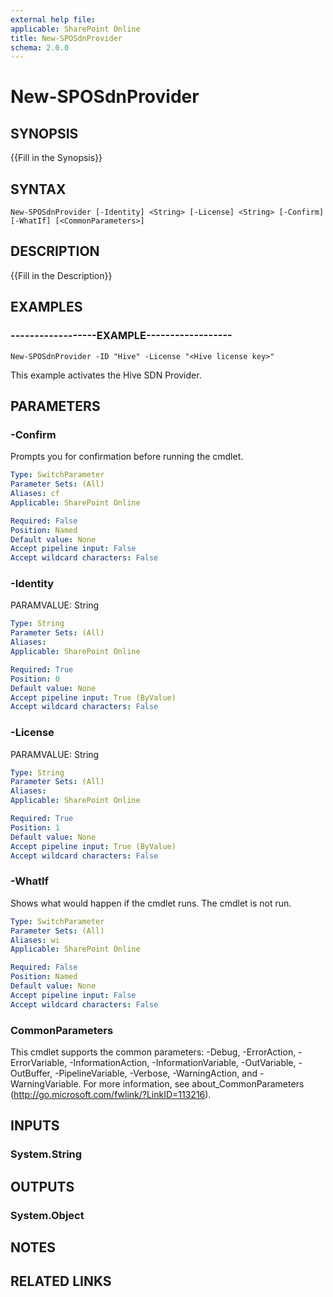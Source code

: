 ```yaml
---
external help file: 
applicable: SharePoint Online
title: New-SPOSdnProvider
schema: 2.0.0
---
```


# New-SPOSdnProvider

## SYNOPSIS
{{Fill in the Synopsis}}


## SYNTAX

```
New-SPOSdnProvider [-Identity] <String> [-License] <String> [-Confirm] [-WhatIf] [<CommonParameters>]
```


## DESCRIPTION
{{Fill in the Description}}


## EXAMPLES

### ------------------EXAMPLE------------------

```
New-SPOSdnProvider -ID "Hive" -License "<Hive license key>"
```

This example activates the Hive SDN Provider.


## PARAMETERS

### -Confirm
Prompts you for confirmation before running the cmdlet.

```yaml
Type: SwitchParameter
Parameter Sets: (All)
Aliases: cf
Applicable: SharePoint Online

Required: False
Position: Named
Default value: None
Accept pipeline input: False
Accept wildcard characters: False
```

### -Identity
PARAMVALUE: String


```yaml
Type: String
Parameter Sets: (All)
Aliases: 
Applicable: SharePoint Online

Required: True
Position: 0
Default value: None
Accept pipeline input: True (ByValue)
Accept wildcard characters: False
```

### -License
PARAMVALUE: String


```yaml
Type: String
Parameter Sets: (All)
Aliases: 
Applicable: SharePoint Online

Required: True
Position: 1
Default value: None
Accept pipeline input: True (ByValue)
Accept wildcard characters: False
```

### -WhatIf
Shows what would happen if the cmdlet runs.
The cmdlet is not run.

```yaml
Type: SwitchParameter
Parameter Sets: (All)
Aliases: wi
Applicable: SharePoint Online

Required: False
Position: Named
Default value: None
Accept pipeline input: False
Accept wildcard characters: False
```

### CommonParameters
This cmdlet supports the common parameters: -Debug, -ErrorAction, -ErrorVariable, -InformationAction, -InformationVariable, -OutVariable, -OutBuffer, -PipelineVariable, -Verbose, -WarningAction, and -WarningVariable. For more information, see about_CommonParameters (http://go.microsoft.com/fwlink/?LinkID=113216).

## INPUTS

### System.String

## OUTPUTS

### System.Object

## NOTES

## RELATED LINKS
